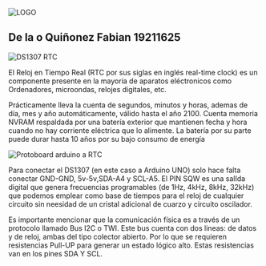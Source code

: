 ![LOGO](https://p81.cooltext.com/Rendered/Cool%20Text%20-%20RTC%20DS1307%20419798384191884.png)
## De la o Quiñonez Fabian 19211625
![DS1307 RTC](https://user-images.githubusercontent.com/83306485/190031036-34d42335-557b-4ab2-9b7e-21f0ac4305cd.png)

El Reloj en Tiempo Real (RTC por sus siglas en inglés real-time clock) es un componente presente en la mayoría de aparatos eléctronicos como Ordenadores, microondas, relojes digitales, etc.

Prácticamente lleva la cuenta de segundos, minutos y horas, ademas de día, mes y año automáticamente, válido hasta el año 2100.
Cuenta memoria NVRAM respaldada por una batería exterior que mantienen fecha y hora cuando no hay corriente eléctrica que lo alimente.
La batería por su parte puede durar hasta 10 años por su bajo consumo de energía

![Protoboard arduino a RTC](https://www.prometec.net/wp-content/uploads/2014/11/Sesion-55_bb.jpg)

Para conectar el DS1307 (en este caso a Arduino UNO) solo hace falta conectar GND-GND, 5v-5v,SDA-A4 y SCL-A5. El PIN SQW es una salIda digital que genera frecuencias programables (de 1Hz, 4kHz, 8kHz, 32kHz) que podemos emplear como base de tiempos para el reloj de cualquier circuito sin neesidad de un cristal adicional de cuarzo y circuito oscilador.

Es importante mencionar que la comunicación física es a través de un protocolo llamado Bus I2C o TWI. Este bus cuenta con dos lineas: de datos y de reloj, ambas del tipo colector abierto. Por lo que se requieren resistencias Pull-UP para generar un estado lógico alto. Estas resistencias van en los pines SDA Y SCL.

